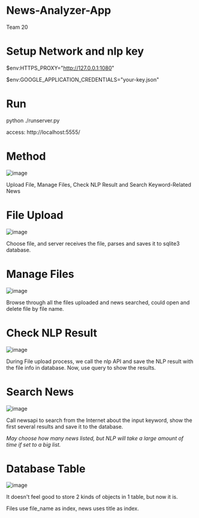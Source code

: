 # News-Analyzer-App
Team 20

# Setup Network and nlp key
$env:HTTPS_PROXY="http://127.0.0.1:1080"

$env:GOOGLE_APPLICATION_CREDENTIALS="your-key.json"

# Run

python ./runserver.py

access: http://localhost:5555/

# Method

![image](https://user-images.githubusercontent.com/12250414/116111243-0c5dd980-a6e9-11eb-84b8-a78eae43cedc.png)

Upload File, Manage Files, Check NLP Result and Search Keyword-Related News

# File Upload

![image](https://user-images.githubusercontent.com/12250414/116111290-18499b80-a6e9-11eb-80a4-0d201bff59be.png)

Choose file, and server receives the file, parses and saves it to sqlite3 database.

# Manage Files

![image](https://user-images.githubusercontent.com/12250414/116111377-2e575c00-a6e9-11eb-90d4-59d496124495.png)

Browse through all the files uploaded and news searched, could open and delete file by file name.

# Check NLP Result

![image](https://user-images.githubusercontent.com/12250414/116111418-36170080-a6e9-11eb-90ee-dbf141388094.png)

During File upload process, we call the nlp API and save the NLP result with the file info in database. Now, use query to show the results.

# Search News

![image](https://user-images.githubusercontent.com/12250414/116111517-4e871b00-a6e9-11eb-884b-13b47acbd36e.png)

Call newsapi to search from the Internet about the input keyword, show the first several results and save it to the database.

*May choose how many news listed, but NLP will take a large amount of time if set to a big list.*

# Database Table
![image](https://user-images.githubusercontent.com/12250414/116092432-63a77e00-a6d8-11eb-8e79-dd60e4e0b9fe.png)

It doesn't feel good to store 2 kinds of objects in 1 table, but now it is.

Files use file_name as index, news uses title as index.
